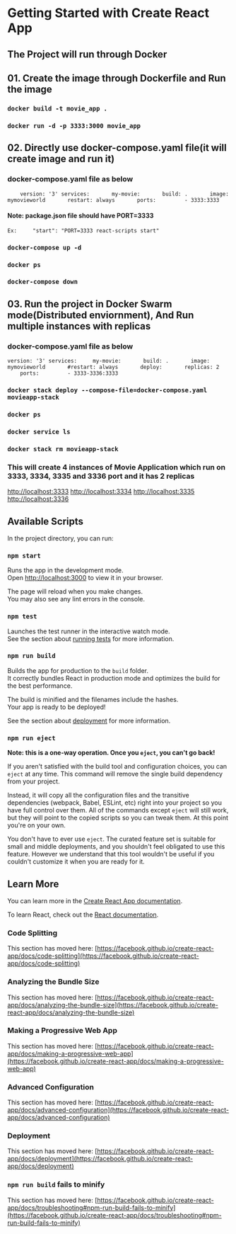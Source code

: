 # Getting Started with Create React App

## The Project will run through Docker

## 01. Create the image through Dockerfile and Run the image

### `docker build -t movie_app .`
### `docker run -d -p 3333:3000 movie_app`

## 02. Directly use docker-compose.yaml file(it will create image and run it)
### docker-compose.yaml file as below
`    
    version: '3'
    services:
      my-movie:
      build: .
      image: mymovieworld
      restart: always
      ports:
        - 3333:3333
`
#### Note: package.json file should have PORT=3333
    Ex:     "start": "PORT=3333 react-scripts start"

### `docker-compose up -d`
### `docker ps`
### `docker-compose down`

## 03. Run the project in Docker Swarm mode(Distributed enviornment), And Run multiple instances with replicas
### docker-compose.yaml file as below
`
  version: '3'
  services:
    my-movie:
      build: .
      image: mymovieworld
      #restart: always
      deploy:
      replicas: 2
      ports:
        - 3333-3336:3333
`
### `docker stack deploy --compose-file=docker-compose.yaml movieapp-stack`
### `docker ps`
### `docker service ls`
### `docker stack rm movieapp-stack`

### This will create 4 instances of Movie Application which run on 3333, 3334, 3335 and 3336 port and it has 2 replicas
   [http://localhost:3333](http://localhost:3333)
   [http://localhost:3334](http://localhost:3334)
   [http://localhost:3335](http://localhost:3335)
   [http://localhost:3336](http://localhost:3336)


## Available Scripts

In the project directory, you can run:

### `npm start`

Runs the app in the development mode.\
Open [http://localhost:3000](http://localhost:3000) to view it in your browser.

The page will reload when you make changes.\
You may also see any lint errors in the console.

### `npm test`

Launches the test runner in the interactive watch mode.\
See the section about [running tests](https://facebook.github.io/create-react-app/docs/running-tests) for more information.

### `npm run build`

Builds the app for production to the `build` folder.\
It correctly bundles React in production mode and optimizes the build for the best performance.

The build is minified and the filenames include the hashes.\
Your app is ready to be deployed!

See the section about [deployment](https://facebook.github.io/create-react-app/docs/deployment) for more information.

### `npm run eject`

**Note: this is a one-way operation. Once you `eject`, you can't go back!**

If you aren't satisfied with the build tool and configuration choices, you can `eject` at any time. This command will remove the single build dependency from your project.

Instead, it will copy all the configuration files and the transitive dependencies (webpack, Babel, ESLint, etc) right into your project so you have full control over them. All of the commands except `eject` will still work, but they will point to the copied scripts so you can tweak them. At this point you're on your own.

You don't have to ever use `eject`. The curated feature set is suitable for small and middle deployments, and you shouldn't feel obligated to use this feature. However we understand that this tool wouldn't be useful if you couldn't customize it when you are ready for it.

## Learn More

You can learn more in the [Create React App documentation](https://facebook.github.io/create-react-app/docs/getting-started).

To learn React, check out the [React documentation](https://reactjs.org/).

### Code Splitting

This section has moved here: [https://facebook.github.io/create-react-app/docs/code-splitting](https://facebook.github.io/create-react-app/docs/code-splitting)

### Analyzing the Bundle Size

This section has moved here: [https://facebook.github.io/create-react-app/docs/analyzing-the-bundle-size](https://facebook.github.io/create-react-app/docs/analyzing-the-bundle-size)

### Making a Progressive Web App

This section has moved here: [https://facebook.github.io/create-react-app/docs/making-a-progressive-web-app](https://facebook.github.io/create-react-app/docs/making-a-progressive-web-app)

### Advanced Configuration

This section has moved here: [https://facebook.github.io/create-react-app/docs/advanced-configuration](https://facebook.github.io/create-react-app/docs/advanced-configuration)

### Deployment

This section has moved here: [https://facebook.github.io/create-react-app/docs/deployment](https://facebook.github.io/create-react-app/docs/deployment)

### `npm run build` fails to minify

This section has moved here: [https://facebook.github.io/create-react-app/docs/troubleshooting#npm-run-build-fails-to-minify](https://facebook.github.io/create-react-app/docs/troubleshooting#npm-run-build-fails-to-minify)
